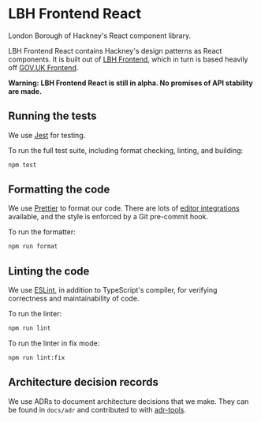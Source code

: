 # LBH Frontend React

London Borough of Hackney's React component library.

LBH Frontend React contains Hackney's design patterns as React components. It is
built out of [LBH Frontend](https://github.com/LBHackney-IT/LBH-frontend), which
in turn is based heavily off
[GOV.UK Frontend](https://github.com/alphagov/govuk-frontend).

**Warning: LBH Frontend React is still in alpha. No promises of API stability
are made.**

## Running the tests

We use [Jest](https://jestjs.io/) for testing.

To run the full test suite, including format checking, linting, and building:

```bash
npm test
```

## Formatting the code

We use [Prettier](https://prettier.io/) to format our code. There are lots of
[editor integrations](https://prettier.io/docs/en/editors.html) available, and
the style is enforced by a Git pre-commit hook.

To run the formatter:

```bash
npm run format
```

## Linting the code

We use [ESLint](https://eslint.org/), in addition to TypeScript's compiler, for
verifying correctness and maintainability of code.

To run the linter:

```bash
npm run lint
```

To run the linter in fix mode:

```bash
npm run lint:fix
```

## Architecture decision records

We use ADRs to document architecture decisions that we make. They can be found
in `docs/adr` and contributed to with
[adr-tools](https://github.com/npryce/adr-tools).
